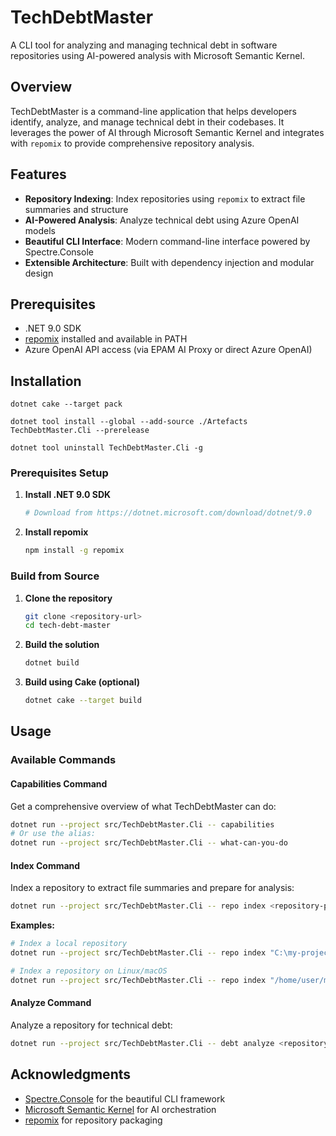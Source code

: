 # TechDebtMaster

A CLI tool for analyzing and managing technical debt in software repositories using AI-powered analysis with Microsoft Semantic Kernel.

## Overview

TechDebtMaster is a command-line application that helps developers identify, analyze, and manage technical debt in their codebases. It leverages the power of AI through Microsoft Semantic Kernel and integrates with `repomix` to provide comprehensive repository analysis.

## Features

- **Repository Indexing**: Index repositories using `repomix` to extract file summaries and structure
- **AI-Powered Analysis**: Analyze technical debt using Azure OpenAI models
- **Beautiful CLI Interface**: Modern command-line interface powered by Spectre.Console
- **Extensible Architecture**: Built with dependency injection and modular design

## Prerequisites

- .NET 9.0 SDK
- [repomix](https://github.com/yamadashy/repomix) installed and available in PATH
- Azure OpenAI API access (via EPAM AI Proxy or direct Azure OpenAI)

## Installation

`dotnet cake --target pack`

`dotnet tool install --global --add-source ./Artefacts TechDebtMaster.Cli --prerelease`

`dotnet tool uninstall TechDebtMaster.Cli -g`

### Prerequisites Setup

1. **Install .NET 9.0 SDK**
   ```bash
   # Download from https://dotnet.microsoft.com/download/dotnet/9.0
   ```

2. **Install repomix**
   ```bash
   npm install -g repomix
   ```

### Build from Source

1. **Clone the repository**
   ```bash
   git clone <repository-url>
   cd tech-debt-master
   ```

2. **Build the solution**
   ```bash
   dotnet build
   ```

3. **Build using Cake (optional)**
   ```bash
   dotnet cake --target build
   ```
## Usage

### Available Commands

#### Capabilities Command
Get a comprehensive overview of what TechDebtMaster can do:

```bash
dotnet run --project src/TechDebtMaster.Cli -- capabilities
# Or use the alias:
dotnet run --project src/TechDebtMaster.Cli -- what-can-you-do
```

#### Index Command
Index a repository to extract file summaries and prepare for analysis:

```bash
dotnet run --project src/TechDebtMaster.Cli -- repo index <repository-path>
```

**Examples:**
```bash
# Index a local repository
dotnet run --project src/TechDebtMaster.Cli -- repo index "C:\my-project"

# Index a repository on Linux/macOS
dotnet run --project src/TechDebtMaster.Cli -- repo index "/home/user/my-project"
```

#### Analyze Command
Analyze a repository for technical debt:

```bash
dotnet run --project src/TechDebtMaster.Cli -- debt analyze <repository-path>
```

## Acknowledgments

- [Spectre.Console](https://spectreconsole.net/) for the beautiful CLI framework
- [Microsoft Semantic Kernel](https://github.com/microsoft/semantic-kernel) for AI orchestration
- [repomix](https://github.com/yamadashy/repomix) for repository packaging
